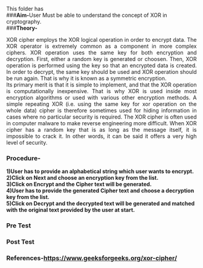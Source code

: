 This folder has <br>
###<b>Aim-</b>User Must be able to understand the concept of XOR in cryptography.<br>
###<b>Theory-</b><div align="justify">XOR cipher employs the XOR logical operation in order to encrypt data. The XOR operator is extremely common as a component in more complex ciphers. XOR operation uses the same key for both encryption and decryption. First, either a random key is generated or choosen. Then, XOR operation is performed using the key so that an encrypted data is created. In order to decrypt, the same key should be used and XOR operation should be run again. That is why it is known as a symmetric encryption.<br>
Its primary merit is that it is simple to implement, and that the XOR operation is computationally inexpensive. That is why XOR is used inside most encryption algorithms or used with various other encryption methods. A simple repeating XOR (i.e. using the same key for xor operation on the whole data) cipher is therefore sometimes used for hiding information in cases where no particular security is required. The XOR cipher is often used in computer malware to make reverse engineering more difficult. When XOR cipher has a random key that is as long as the message itself, it is impossible to crack it. In other words, it can be said it offers a very high level of security.</div>
### <b>Procedure-<b>
1)User has to provide an alphabetical string which user wants to encrypt.<br>
2)Click on Next and choose an encryption key from the list.<br>
3)Click on Encrypt and the Cipher text will be generated.<br>
4)User has to provide the generated Cipher text and choose a decryption key from the list.<br>
5)Click on Decrypt and the decrypted text will be generated and matched with the original text provided by the user at start.<br>
### Pre Test
### Post Test
### <b>References-<b>https://www.geeksforgeeks.org/xor-cipher/
